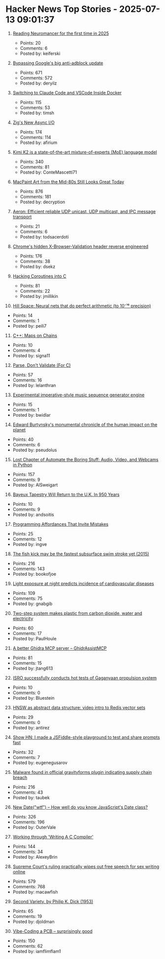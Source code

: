# Hacker News Top Stories - 2025-07-13 09:01:37

1. [Reading Neuromancer for the first time in 2025](https://mbh4h.substack.com/p/neuromancer-2025-review-william-gibson)
   - Points: 20
   - Comments: 6
   - Posted by: keiferski

2. [Bypassing Google's big anti-adblock update](https://0x44.xyz/blog/web-request-blocking/)
   - Points: 671
   - Comments: 572
   - Posted by: deryilz

3. [Switching to Claude Code and VSCode Inside Docker](https://timsh.org/claude-inside-docker/)
   - Points: 115
   - Comments: 53
   - Posted by: timsh

4. [Zig's New Async I/O](https://kristoff.it/blog/zig-new-async-io/)
   - Points: 174
   - Comments: 114
   - Posted by: afirium

5. [Kimi K2 is a state-of-the-art mixture-of-experts (MoE) language model](https://github.com/MoonshotAI/Kimi-K2)
   - Points: 340
   - Comments: 81
   - Posted by: ConteMascetti71

6. [MacPaint Art from the Mid-80s Still Looks Great Today](https://blog.decryption.net.au/posts/macpaint.html)
   - Points: 876
   - Comments: 181
   - Posted by: decryption

7. [Aeron: Efficient reliable UDP unicast, UDP multicast, and IPC message transport](https://github.com/aeron-io/aeron)
   - Points: 21
   - Comments: 6
   - Posted by: todsacerdoti

8. [Chrome's hidden X-Browser-Validation header reverse engineered](https://github.com/dsekz/chrome-x-browser-validation-header)
   - Points: 176
   - Comments: 38
   - Posted by: dsekz

9. [Hacking Coroutines into C](https://wiomoc.de/misc/posts/hacking_coroutines_into_c.html)
   - Points: 81
   - Comments: 22
   - Posted by: jmillikin

10. [Hill Space: Neural nets that do perfect arithmetic (to 10⁻¹⁶ precision)](https://hillspace.justindujardin.com/)
   - Points: 14
   - Comments: 1
   - Posted by: peili7

11. [C++: Maps on Chains](http://bannalia.blogspot.com/2025/07/maps-on-chains.html)
   - Points: 10
   - Comments: 4
   - Posted by: signa11

12. [Parse, Don't Validate (For C)](https://www.lelanthran.com/chap13/content.html)
   - Points: 57
   - Comments: 16
   - Posted by: lelanthran

13. [Experimental imperative-style music sequence generator engine](https://github.com/renoise/pattrns)
   - Points: 15
   - Comments: 1
   - Posted by: bwidlar

14. [Edward Burtynsky's monumental chronicle of the human impact on the planet](https://www.newyorker.com/culture/photo-booth/earths-poet-of-scale)
   - Points: 40
   - Comments: 6
   - Posted by: pseudolus

15. [Lost Chapter of Automate the Boring Stuff: Audio, Video, and Webcams in Python](https://inventwithpython.com/blog/lost-av-chapter.html)
   - Points: 157
   - Comments: 9
   - Posted by: AlSweigart

16. [Bayeux Tapestry Will Return to the U.K. In 950 Years](https://news.artnet.com/art-world/bayeux-tapestry-british-museum-loan-2665313)
   - Points: 10
   - Comments: 9
   - Posted by: andsoitis

17. [Programming Affordances That Invite Mistakes](https://thetechenabler.substack.com/p/programming-affordance-when-a-languages)
   - Points: 25
   - Comments: 12
   - Posted by: ingve

18. [The fish kick may be the fastest subsurface swim stroke yet (2015)](https://nautil.us/is-this-new-swim-stroke-the-fastest-yet-235511/)
   - Points: 216
   - Comments: 143
   - Posted by: bookofjoe

19. [Light exposure at night predicts incidence of cardiovascular diseases](https://www.medrxiv.org/content/10.1101/2025.06.20.25329961v1)
   - Points: 109
   - Comments: 75
   - Posted by: gnabgib

20. [Two-step system makes plastic from carbon dioxide, water and electricity](https://phys.org/news/2025-06-plastic-carbon-dioxide-electricity.html)
   - Points: 60
   - Comments: 17
   - Posted by: PaulHoule

21. [A better Ghidra MCP server – GhidrAssistMCP](https://github.com/jtang613/GhidrAssistMCP)
   - Points: 81
   - Comments: 15
   - Posted by: jtang613

22. [ISRO successfully conducts hot tests of Gaganyaan propulsion system](https://www.thehindu.com/sci-tech/science/isro-successfully-conducts-hot-tests-of-gaganyaan-propulsion-system/article69790839.ece)
   - Points: 10
   - Comments: 0
   - Posted by: Bluestein

23. [HNSW as abstract data structure: video intro to Redis vector sets](https://www.youtube.com/watch?v=kVApsFUeuEA)
   - Points: 29
   - Comments: 0
   - Posted by: antirez

24. [Show HN: I made a JSFiddle-style playground to test and share prompts fast](https://langfa.st/)
   - Points: 32
   - Comments: 7
   - Posted by: eugenegusarov

25. [Malware found in official gravityforms plugin indicating supply chain breach](https://patchstack.com/articles/critical-malware-found-in-gravityforms-official-plugin-site/)
   - Points: 216
   - Comments: 43
   - Posted by: taubek

26. [New Date("wtf") – How well do you know JavaScript's Date class?](https://jsdate.wtf)
   - Points: 326
   - Comments: 196
   - Posted by: OuterVale

27. [Working through 'Writing A C Compiler'](https://jollygoodsw.wordpress.com/2025/03/13/working-through-writing-a-c-compiler/)
   - Points: 144
   - Comments: 34
   - Posted by: AlexeyBrin

28. [Supreme Court's ruling practically wipes out free speech for sex writing online](https://ellsberg.substack.com/p/free-speech)
   - Points: 579
   - Comments: 768
   - Posted by: macawfish

29. [Second Variety, by Philip K. Dick (1953)](https://www.gutenberg.org/files/32032/32032-h/32032-h.htm)
   - Points: 65
   - Comments: 19
   - Posted by: djoldman

30. [Vibe-Coding a PCB – surprisingly good](https://atomic14.substack.com/p/vibe-coding-a-pcb-surprisingly-good)
   - Points: 150
   - Comments: 62
   - Posted by: iamflimflam1

